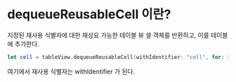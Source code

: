 # dequeueReusableCell 이란?
지정된 재사용 식별자에 대한 재상요 가능한 테이블 뷰 셀 객체를 반환하고, 이를 테이블에 추가한다.

```swift
let cell = tableView.dequeueReusableCell(withIdentifier: "cell", for: indexPath)
```
여기에서 재사용 식별자는 withIdentifier 가 된다.
